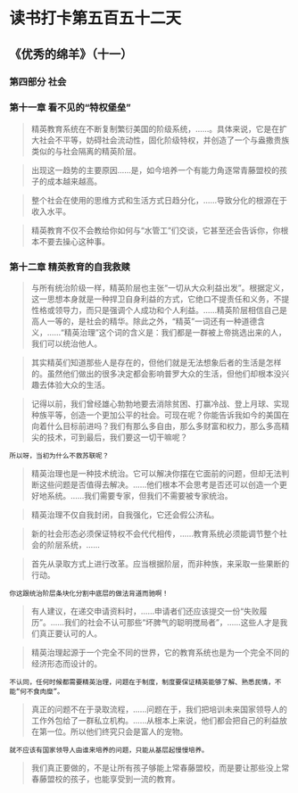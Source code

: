 # 读书打卡第五百五十二天
## 《优秀的绵羊》（十一）
### 第四部分 社会
### 第十一章 看不见的“特权堡垒”
> 精英教育系统在不断复制繁衍美国的阶级系统，……。具体来说，它是在扩大社会不平等，妨碍社会流动性，固化阶级特权，并创造了一个与盎撒贵族类似的与社会隔离的精英阶层。

> 出现这一趋势的主要原因……是，如今培养一个有能力角逐常青藤盟校的孩子的成本越来越高。

> 整个社会在使用的思维方式和生活方式日趋分化，……导致分化的根源在于收入水平。

> 精英教育不仅不会教给你如何与“水管工”们交谈，它甚至还会告诉你，你根本不要去操心这种事。

### 第十二章 精英教育的自我救赎

> 与所有统治阶级一样，精英阶层也主张“一切从大众利益出发”。根据定义，这一思想本身就是一种捍卫自身利益的方式，它绝口不提责任和义务，不提性格或领导力，而只是强调个人成功和个人利益。……精英阶层相信自己是高人一等的，是社会的精华。除此之外，“精英”一词还有一种道德含义，……“精英治理”这个词的含义是：我们都是一群被上帝挑选出来的人，我们可以统治他人。

> 其实精英们知道那些人是存在的，但他们就是无法想象后者的生活是怎样的。虽然他们做出的很多决定都会影响普罗大众的生活，但他们却根本没兴趣去体验大众的生活。

> 记得以前，我们曾经雄心勃勃地要去消除贫困、打赢冷战、登上月球、实现种族平等，创造一个更加公平的社会。可现在呢？你能告诉我如今的美国在向着什么目标前进吗？我们有那么多自由，那么多财富和权力，那么多高精尖的技术，可到最后，我们要这一切干嘛呢？
```
所以呀，当初为什么不救苏联呢？
```
> 精英治理也是一种技术统治。它可以解决你摆在它面前的问题，但却无法判断这些问题是否值得去解决。……他们根本不会思考是否还可以创造一个更好地系统。……我们需要专家，但我们不需要被专家统治。

> 精英治理不仅自我封闭，自我强化，它还会假公济私。

> 新的社会形态必须保证特权不会代代相传，……教育系统必须能调节整个社会的阶层系统，……

> 首先从录取方式上进行改革。应当根据阶层，而非种族，来采取一些果断的行动。
```
你这跟统治阶层条块化分割中底层的做法背道而驰啊！
```
> 有人建议，在递交申请资料时，……申请者们还应该提交一份“失败履历”。……我们的社会不认可那些“坏脾气的聪明搅局者”，……这些人才是我们真正要认可的人。

> 精英治理起源于一个完全不同的世界，它的教育系统也是为一个完全不同的经济形态而设计的。
```
不认同，任何时候都需要精英治理，问题在于制度，制度要保证精英能够了解、熟悉民情，不能“何不食肉糜”。
```
> 真正的问题不在于录取流程，……问题在于，我们把培训未来国家领导人的工作外包给了一群私立机构。……从根本上来说，他们都会把自己的利益放在第一位。所以他们终究只会是富人的宠物。
```
就不应该有国家领导人由谁来培养的问题，只能从基层起慢慢培养。
```
> 我们真正要做的，不是让所有孩子够能上常春藤盟校，而是要让那些没上常春藤盟校的孩子，也能享受到一流的教育。

> 